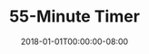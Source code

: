 ---
redirect_from:
- "/55"
date: "2018-01-01T00:00:00-08:00"
layout: timer
published: TRUE
title: "55-Minute Timer"
minutes: 55
---